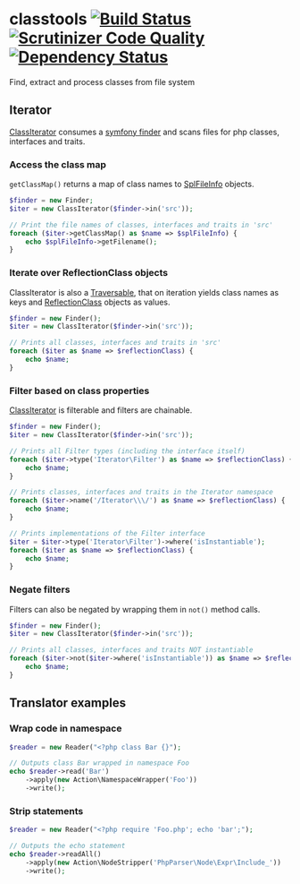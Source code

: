 # classtools [![Build Status](https://travis-ci.org/hanneskod/classtools.svg)](https://travis-ci.org/hanneskod/classtools) [![Scrutinizer Code Quality](https://scrutinizer-ci.com/g/hanneskod/classtools/badges/quality-score.png?s=d9484dda5b07eafdb183746efc126488583e0532)](https://scrutinizer-ci.com/g/hanneskod/classtools/) [![Dependency Status](https://gemnasium.com/hanneskod/classtools.svg)](https://gemnasium.com/hanneskod/classtools)

Find, extract and process classes from file system

## Iterator

[ClassIterator](src/Iterator/ClassIterator.php) consumes a [symfony
finder](http://symfony.com/doc/current/components/finder.html) and scans files
for php classes, interfaces and traits.

### Access the class map

`getClassMap()` returns a map of class names to
[SplFileInfo](http://api.symfony.com/2.5/Symfony/Component/Finder/SplFileInfo.html)
objects.

```php
$finder = new Finder;
$iter = new ClassIterator($finder->in('src'));

// Print the file names of classes, interfaces and traits in 'src'
foreach ($iter->getClassMap() as $name => $splFileInfo) {
    echo $splFileInfo->getFilename();
}
```

### Iterate over ReflectionClass objects

ClassIterator is also a
[Traversable](http://php.net/manual/en/class.traversable.php), that on iteration
yields class names as keys and
[ReflectionClass](http://php.net/manual/en/class.reflectionclass.php) objects as
values.

```php
$finder = new Finder();
$iter = new ClassIterator($finder->in('src'));

// Prints all classes, interfaces and traits in 'src'
foreach ($iter as $name => $reflectionClass) {
    echo $name;
}
```

### Filter based on class properties

[ClassIterator](src/Iterator/ClassIterator.php) is filterable and filters are
chainable.

```php
$finder = new Finder();
$iter = new ClassIterator($finder->in('src'));

// Prints all Filter types (including the interface itself)
foreach ($iter->type('Iterator\Filter') as $name => $reflectionClass) {
    echo $name;
}

// Prints classes, interfaces and traits in the Iterator namespace
foreach ($iter->name('/Iterator\\\/') as $name => $reflectionClass) {
    echo $name;
}

// Prints implementations of the Filter interface
$iter = $iter->type('Iterator\Filter')->where('isInstantiable');
foreach ($iter as $name => $reflectionClass) {
    echo $name;
}
```

### Negate filters

Filters can also be negated by wrapping them in `not()` method calls.

```php
$finder = new Finder();
$iter = new ClassIterator($finder->in('src'));

// Prints all classes, interfaces and traits NOT instantiable
foreach ($iter->not($iter->where('isInstantiable')) as $name => $reflectionClass) {
    echo $name;
}
```

## Translator examples

### Wrap code in namespace

```php
$reader = new Reader("<?php class Bar {}");

// Outputs class Bar wrapped in namespace Foo
echo $reader->read('Bar')
    ->apply(new Action\NamespaceWrapper('Foo'))
    ->write();
```

### Strip statements

```php
$reader = new Reader("<?php require 'Foo.php'; echo 'bar';");

// Outputs the echo statement
echo $reader->readAll()
    ->apply(new Action\NodeStripper('PhpParser\Node\Expr\Include_'))
    ->write();
```
